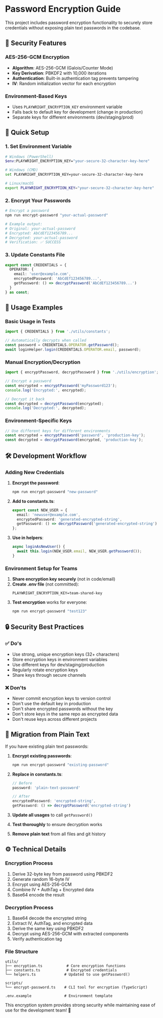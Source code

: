 # Password Encryption Guide

This project includes password encryption functionality to securely store credentials without exposing plain text passwords in the codebase.

## 🔐 Security Features

### AES-256-GCM Encryption
- **Algorithm**: AES-256-GCM (Galois/Counter Mode)
- **Key Derivation**: PBKDF2 with 10,000 iterations
- **Authentication**: Built-in authentication tag prevents tampering
- **IV**: Random initialization vector for each encryption

### Environment-Based Keys
- Uses `PLAYWRIGHT_ENCRYPTION_KEY` environment variable
- Falls back to default key for development (change in production)
- Separate keys for different environments (dev/staging/prod)

## 🚀 Quick Setup

### 1. Set Environment Variable
```bash
# Windows (PowerShell)
$env:PLAYWRIGHT_ENCRYPTION_KEY="your-secure-32-character-key-here"

# Windows (CMD)
set PLAYWRIGHT_ENCRYPTION_KEY=your-secure-32-character-key-here

# Linux/macOS
export PLAYWRIGHT_ENCRYPTION_KEY="your-secure-32-character-key-here"
```

### 2. Encrypt Your Passwords
```bash
# Encrypt a password
npm run encrypt-password "your-actual-password"

# Example output:
# Original: your-actual-password
# Encrypted: AbCdEf123456789...
# Decrypted: your-actual-password
# Verification: ✅ SUCCESS
```

### 3. Update Constants File
```typescript
export const CREDENTIALS = {
  OPERATOR: {
    email: 'user@example.com',
    encryptedPassword: 'AbCdEf123456789...',
    getPassword: () => decryptPassword('AbCdEf123456789...')
  }
} as const;
```

## 📖 Usage Examples

### Basic Usage in Tests
```typescript
import { CREDENTIALS } from './utils/constants';

// Automatically decrypts when called
const password = CREDENTIALS.OPERATOR.getPassword();
await loginHelper.login(CREDENTIALS.OPERATOR.email, password);
```

### Manual Encryption/Decryption
```typescript
import { encryptPassword, decryptPassword } from './utils/encryption';

// Encrypt a password
const encrypted = encryptPassword('myPassword123');
console.log('Encrypted:', encrypted);

// Decrypt it back
const decrypted = decryptPassword(encrypted);
console.log('Decrypted:', decrypted);
```

### Environment-Specific Keys
```typescript
// Use different keys for different environments
const encrypted = encryptPassword('password', 'production-key');
const decrypted = decryptPassword(encrypted, 'production-key');
```

## 🛠️ Development Workflow

### Adding New Credentials

1. **Encrypt the password**:
   ```bash
   npm run encrypt-password "new-password"
   ```

2. **Add to constants.ts**:
   ```typescript
   export const NEW_USER = {
     email: 'newuser@example.com',
     encryptedPassword: 'generated-encrypted-string',
     getPassword: () => decryptPassword('generated-encrypted-string')
   };
   ```

3. **Use in helpers**:
   ```typescript
   async loginAsNewUser() {
     await this.login(NEW_USER.email, NEW_USER.getPassword());
   }
   ```

### Environment Setup for Teams

1. **Share encryption key securely** (not in code/email)
2. **Create .env file** (not committed):
   ```
   PLAYWRIGHT_ENCRYPTION_KEY=team-shared-key
   ```
3. **Test encryption** works for everyone:
   ```bash
   npm run encrypt-password "test123"
   ```

## 🔒 Security Best Practices

### ✅ Do's
- Use strong, unique encryption keys (32+ characters)
- Store encryption keys in environment variables
- Use different keys for dev/staging/production
- Regularly rotate encryption keys
- Share keys through secure channels

### ❌ Don'ts
- Never commit encryption keys to version control
- Don't use the default key in production
- Don't share encrypted passwords without the key
- Don't store keys in the same repo as encrypted data
- Don't reuse keys across different projects

## 🚨 Migration from Plain Text

If you have existing plain text passwords:

1. **Encrypt existing passwords**:
   ```bash
   npm run encrypt-password "existing-password"
   ```

2. **Replace in constants.ts**:
   ```typescript
   // Before
   password: 'plain-text-password'
   
   // After
   encryptedPassword: 'encrypted-string',
   getPassword: () => decryptPassword('encrypted-string')
   ```

3. **Update all usages** to call `getPassword()`

4. **Test thoroughly** to ensure decryption works

5. **Remove plain text** from all files and git history

## ⚙️ Technical Details

### Encryption Process
1. Derive 32-byte key from password using PBKDF2
2. Generate random 16-byte IV
3. Encrypt using AES-256-GCM
4. Combine IV + AuthTag + Encrypted data
5. Base64 encode the result

### Decryption Process
1. Base64 decode the encrypted string
2. Extract IV, AuthTag, and encrypted data
3. Derive the same key using PBKDF2
4. Decrypt using AES-256-GCM with extracted components
5. Verify authentication tag

### File Structure
```
utils/
├── encryption.ts           # Core encryption functions
├── constants.ts            # Encrypted credentials
└── helpers.ts             # Updated to use getPassword()

scripts/
└── encrypt-password.ts    # CLI tool for encryption (TypeScript)

.env.example               # Environment template
```

This encryption system provides strong security while maintaining ease of use for the development team! 🔐

